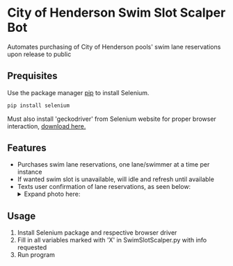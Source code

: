 # City of Henderson Swim Slot Scalper Bot

Automates purchasing of City of Henderson pools' swim lane reservations upon release to public

## Prequisites

Use the package manager [pip](https://pip.pypa.io/en/stable/) to install Selenium.

```bash
pip install selenium
```

Must also install 'geckodriver' from Selenium website for proper browser interaction, [download here.](https://selenium-python.readthedocs.io/installation.html)

## Features

* Purchases swim lane reservations, one lane/swimmer at a time per instance
* If wanted swim slot is unavailable, will idle and refresh until available
* Texts user confirmation of lane reservations, as seen below: <details> <summary>Expand photo here:</summary>
![automated like clockwork](https://i.imgur.com/IFd47qX.jpg)
</details>

## Usage

1. Install Selenium package and respective browser driver
2. Fill in all variables marked with 'X' in SwimSlotScalper.py with info requested
3. Run program
